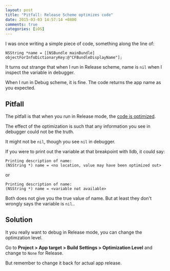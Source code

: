 ```yaml
---
layout: post
title: "Pitfall: Release Scheme optimizes code"
date: 2015-03-03 14:57:14 +0800
comments: true
categories: [iOS]
---
```


I was once writing a simple piece of code, something along the line of:

    NSString *name = [[NSBundle mainBundle] objectForInfoDictionaryKey:@"CFBundleDisplayName"];

It turns out strange that when I run in Release scheme, name is `nil` when I inspect the variable in debugger.

When I run in Debug scheme, it is fine. The code returns the app name as you expected.

<!-- more -->

## Pitfall

The pitfall is that when you run in Release mode, the [code is optimized](http://stackoverflow.com/a/13041747/242682).

The effect of the optimization is such that any information you see in debugger could not be the truth.

It might not be `nil`, though you see `nil` in debugger.

If you were to print out the variable at that breakpoint with lldb, it could say:

    Printing description of name:
    (NSString *) name = <no location, value may have been optimized out>

or 

    Printing description of name:
    (NSString *) name = <variable not available>

Both does not give you the true value of name. But at least they don't wrongly says the variable is `nil`..


## Solution

It you really want to debug in Release mode, you can change the optimzation level.

Go to **Project > App target > Build Settings > Optimization Level** and change to `None` for Release.

But remember to change it back for actual app release.

